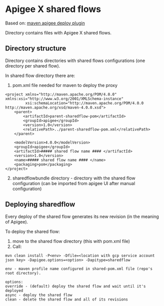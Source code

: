 # Apigee X shared flows
Based on: [maven apigee deploy plugin](https://github.com/apigee/apigee-deploy-maven-plugin/blob/hybrid/README.md)

Directory contains files with Apigee X shared flows.

## Directory structure
Directory contains directories with shared flows configurations (one directory per shared flow).

In shared flow directory there are:
1. pom.xml file needed for maven to deploy the proxy
```
<project xmlns="http://maven.apache.org/POM/4.0.0" xmlns:xsi="http://www.w3.org/2001/XMLSchema-instance"
         xsi:schemaLocation="http://maven.apache.org/POM/4.0.0 http://maven.apache.org/xsd/maven-4.0.0.xsd">
    <parent>
        <artifactId>parent-sharedflow-pom</artifactId>
        <groupId>apigee</groupId>
        <version>1.0</version>
        <relativePath>../parent-sharedflow-pom.xml</relativePath>
    </parent>

    <modelVersion>4.0.0</modelVersion>
    <groupId>apigee</groupId>
    <artifactId>##### shared flow name #### </artifactId>
    <version>1.0</version>
    <name>##### shared flow name #### </name>
    <packaging>pom</packaging>
</project>
```

2. sharedflowbundle directory - directory with the shared flow configuration (can be imported from apigee UI after manual configuration)


## Deploying sharedflow
Every deploy of the shared flow generates its new revision (in the meaning of Apigee).

To deploy the shared flow:
1. move to the shared flow directory (this with pom.xml file)
2. Call:
```
mvn clean install -P<env> -Dfile=<location with gcp service account json key> -Dapigee.options=<option> -Dapitype=sharedflow

env - maven profile name configured in shared-pom.xml file (repo's root directory).

options:
override - (default) deploy the shared flow and wait until it's deployed
async - deploy the shared flow
clean - delete the shared flow and all of its revisions
```
